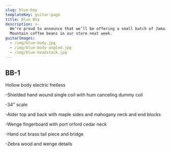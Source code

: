 ```yaml
---
slug: blue-boy
templateKey: guitar-page
title: Blue Boy
description: >-
  We’re proud to announce that we’ll be offering a small batch of Jamaica Blue
  Mountain coffee beans in our store next week.
guitarImages:
  - /img/blue-body.jpg
  - /img/blue-body-angled.jpg
  - /img/blue-headstock.jpg
---
```

## BB-1

Hollow body electric fretless

\-Shielded hand wound single coil with hum canceling dummy coil

\-34" scale

\-Alder top and back with maple sides and mahogany neck and end blocks

\-Wenge fingerboard with port orford cedar neck

\-Hand cut brass tail piece and bridge

\-Zebra wood and wenge details
